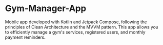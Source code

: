 # Gym-Manager-App
Mobile app developed with Kotlin and Jetpack Compose, following the principles of Clean Architecture and the MVVM pattern. This app allows you to efficiently manage a gym's services, registered users, and monthly payment reminders.
